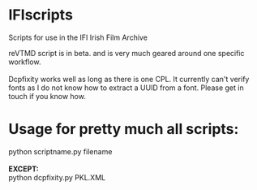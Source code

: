 # IFIscripts
Scripts for use in the IFI Irish Film Archive

reVTMD script is in beta. and is very much geared around one specific workflow.<br><br>
Dcpfixity works well as long as there is one CPL. It currently can't verify fonts as I do not know how to extract a UUID from a font. Please get in touch if you know how.<br>

<h1>Usage for pretty much all scripts:<br></h1>
python scriptname.py filename<br>
<br>
<b>EXCEPT:</b> <br>
python dcpfixity.py PKL.XML
